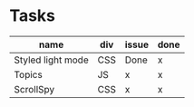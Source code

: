 # Tasks

| name              | div | issue | done |
|-------------------|-----|-------|------|
| Styled light mode | CSS | Done  | x    |
| Topics            | JS  | x     | x    |
| ScrollSpy         | CSS | x     | x    |
